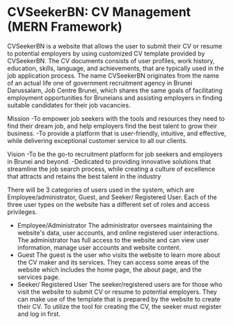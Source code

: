 # CVSeekerBN: CV Management (MERN Framework)
CVSeekerBN is a website that allows the user to submit their CV or resume to potential employers by using customized CV template provided by CVSeekerBN. The CV documents consists of user profiles, work history, education, skills, language, and achievements, that are typically used in the job application process.
The name CVSeekerBN originates from the name of an actual life one of government recruitment agency in Brunei Darussalam, Job Centre Brunei, which shares the same goals of facilitating employment opportunities for Bruneians and assisting employers in finding suitable candidates for their job vacancies.

Mission
-To empower job seekers with the tools and resources they need to find their dream job, and help employers find the best talent to grow their business.
-To provide a platform that is user-friendly, intuitive, and effective, while delivering exceptional customer service to all our clients.

Vision
-To be the go-to recruitment platform for job seekers and employers in Brunei and beyond.
-Dedicated to providing innovative solutions that streamline the job search process, while creating a culture of excellence that attracts and retains the best talent in the industry

There will be 3 categories of users used in the system, which are Employee/administrator, Guest, and Seeker/ Registered User. Each of the three user types on the website has a different set of roles and access privileges.
- Employee/Administrator
The administrator oversees maintaining the website's data, user accounts, and online registered user interactions. The administrator has full access to the website and can view user information, manage user accounts and website content.
- Guest
The guest is the user who visits the website to learn more about the CV maker and its services. They can access some areas of the website which includes the home page, the about page, and the services page.
- Seeker/ Registered User
The seeker/registered users are for those who visit the website to submit CV or resume to potential employers. They can make use of the template that is prepared by the website to create their CV. To utilize the tool for creating the CV, the seeker must register and log in first.
